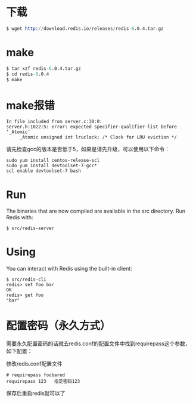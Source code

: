 # 下载
```s
$ wget http://download.redis.io/releases/redis-6.0.4.tar.gz
```
# make
```s
$ tar xzf redis-6.0.4.tar.gz
$ cd redis-6.0.4
$ make
```
# make报错
```
In file included from server.c:30:0:
server.h:1022:5: error: expected specifier-qualifier-list before ‘_Atomic’
     _Atomic unsigned int lruclock; /* Clock for LRU eviction */
```

请先检查gcc的版本是否低于5，如果是请先升级，可以使用以下命令：
```
sudo yum install centos-release-scl
sudo yum install devtoolset-7-gcc*
scl enable devtoolset-7 bash
```


# Run
The binaries that are now compiled are available in the src directory. Run Redis with:
```
$ src/redis-server
```

# Using
You can interact with Redis using the built-in client:

```
$ src/redis-cli
redis> set foo bar
OK
redis> get foo
"bar"
```

# 配置密码（永久方式）
需要永久配置密码的话就去redis.conf的配置文件中找到requirepass这个参数，如下配置：

修改redis.conf配置文件　　
```
# requirepass foobared
requirepass 123   指定密码123
```
保存后重启redis就可以了

